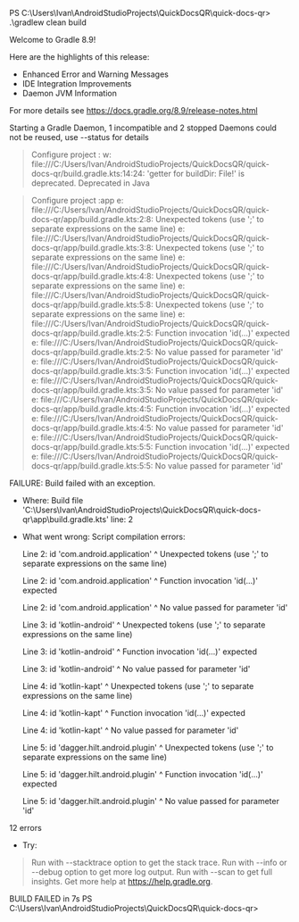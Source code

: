 

PS C:\Users\Ivan\AndroidStudioProjects\QuickDocsQR\quick-docs-qr> .\gradlew clean build

Welcome to Gradle 8.9!

Here are the highlights of this release:
- Enhanced Error and Warning Messages
- IDE Integration Improvements
- Daemon JVM Information

For more details see https://docs.gradle.org/8.9/release-notes.html

Starting a Gradle Daemon, 1 incompatible and 2 stopped Daemons could not be reused, use --status for details

> Configure project :
w: file:///C:/Users/Ivan/AndroidStudioProjects/QuickDocsQR/quick-docs-qr/build.gradle.kts:14:24: 'getter for buildDir: File!' is deprecated. Deprecated in Java

> Configure project :app
e: file:///C:/Users/Ivan/AndroidStudioProjects/QuickDocsQR/quick-docs-qr/app/build.gradle.kts:2:8: Unexpected tokens (use ';' to separate expressions on the same line)
e: file:///C:/Users/Ivan/AndroidStudioProjects/QuickDocsQR/quick-docs-qr/app/build.gradle.kts:3:8: Unexpected tokens (use ';' to separate expressions on the same line)
e: file:///C:/Users/Ivan/AndroidStudioProjects/QuickDocsQR/quick-docs-qr/app/build.gradle.kts:4:8: Unexpected tokens (use ';' to separate expressions on the same line)
e: file:///C:/Users/Ivan/AndroidStudioProjects/QuickDocsQR/quick-docs-qr/app/build.gradle.kts:5:8: Unexpected tokens (use ';' to separate expressions on the same line)
e: file:///C:/Users/Ivan/AndroidStudioProjects/QuickDocsQR/quick-docs-qr/app/build.gradle.kts:2:5: Function invocation 'id(...)' expected
e: file:///C:/Users/Ivan/AndroidStudioProjects/QuickDocsQR/quick-docs-qr/app/build.gradle.kts:2:5: No value passed for parameter 'id'
e: file:///C:/Users/Ivan/AndroidStudioProjects/QuickDocsQR/quick-docs-qr/app/build.gradle.kts:3:5: Function invocation 'id(...)' expected
e: file:///C:/Users/Ivan/AndroidStudioProjects/QuickDocsQR/quick-docs-qr/app/build.gradle.kts:3:5: No value passed for parameter 'id'
e: file:///C:/Users/Ivan/AndroidStudioProjects/QuickDocsQR/quick-docs-qr/app/build.gradle.kts:4:5: Function invocation 'id(...)' expected
e: file:///C:/Users/Ivan/AndroidStudioProjects/QuickDocsQR/quick-docs-qr/app/build.gradle.kts:4:5: No value passed for parameter 'id'
e: file:///C:/Users/Ivan/AndroidStudioProjects/QuickDocsQR/quick-docs-qr/app/build.gradle.kts:5:5: Function invocation 'id(...)' expected
e: file:///C:/Users/Ivan/AndroidStudioProjects/QuickDocsQR/quick-docs-qr/app/build.gradle.kts:5:5: No value passed for parameter 'id'

FAILURE: Build failed with an exception.

* Where:
  Build file 'C:\Users\Ivan\AndroidStudioProjects\QuickDocsQR\quick-docs-qr\app\build.gradle.kts' line: 2

* What went wrong:
  Script compilation errors:

  Line 2:     id 'com.android.application'
  ^ Unexpected tokens (use ';' to separate expressions on the same line)

  Line 2:     id 'com.android.application'
  ^ Function invocation 'id(...)' expected

  Line 2:     id 'com.android.application'
  ^ No value passed for parameter 'id'

  Line 3:     id 'kotlin-android'
  ^ Unexpected tokens (use ';' to separate expressions on the same line)

  Line 3:     id 'kotlin-android'
  ^ Function invocation 'id(...)' expected

  Line 3:     id 'kotlin-android'
  ^ No value passed for parameter 'id'

  Line 4:     id 'kotlin-kapt'
  ^ Unexpected tokens (use ';' to separate expressions on the same line)

  Line 4:     id 'kotlin-kapt'
  ^ Function invocation 'id(...)' expected

  Line 4:     id 'kotlin-kapt'
  ^ No value passed for parameter 'id'

  Line 5:     id 'dagger.hilt.android.plugin'
  ^ Unexpected tokens (use ';' to separate expressions on the same line)

  Line 5:     id 'dagger.hilt.android.plugin'
  ^ Function invocation 'id(...)' expected

  Line 5:     id 'dagger.hilt.android.plugin'
  ^ No value passed for parameter 'id'

12 errors

* Try:
> Run with --stacktrace option to get the stack trace.
> Run with --info or --debug option to get more log output.
> Run with --scan to get full insights.
> Get more help at https://help.gradle.org.

BUILD FAILED in 7s
PS C:\Users\Ivan\AndroidStudioProjects\QuickDocsQR\quick-docs-qr>                     